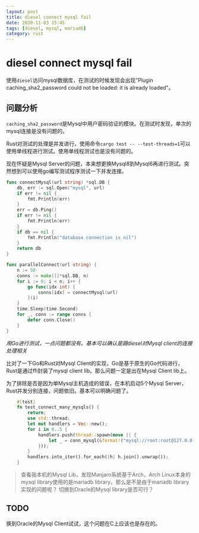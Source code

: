 ```yaml
---
layout: post
title: diesel connect mysql fail
date: 2020-11-03 15:45
tags: [diesel, mysql, mariadb]
category: rust 
---
```


# diesel connect mysql fail

使用`diesel`访问mysql数据库，在测试的时候发现会出现"Plugin caching_sha2_password could not be loaded: it is already loaded"。

## 问题分析

`caching_sha2_password`是Mysql中用户密码验证的模块。在测试时发现，单次的mysql连接是没有问题的。

Rust对测试的处理是并发进行，使用命令`cargo test -- --test-threads=1`可以使用单线程进行测试。使用单线程测试也是没有问题的。

现在怀疑是Mysql Server的问题，本来想更换Mysql8到Mysql6再进行测试。突然想到可以使用go编写测试程序测试一下并发连接。

```go
func connectMysql(url string) *sql.DB {
	db, err := sql.Open("mysql", url)
	if err != nil {
		fmt.Println(err)
	}
	err = db.Ping()
	if err != nil {
		fmt.Println(err)
	}
	if db == nil {
		fmt.Println("database connection is nil")
	}
	return db
}

func parallelConnect(url string) {
	n := 50
	conns := make([]*sql.DB, n)
	for i := 0; i < n; i++ {
		go func(idx int) {
			conns[idx] = connectMysql(url)
		}(i)
	}
	time.Sleep(time.Second)
	for _, conn := range conns {
		defer conn.Close()
	}
}
```

*用Go进行测试，一点问题都没有。基本可以确认是跟diesel对Mysql client的连接处理相关*

比对了一下Go和Rust对Mysql Client的实现，Go是基于原生的Go代码进行，Rust是通过ffi封装了mysql client lib。那么问题一定是出在Mysql Client lib上。

为了排除是否是因为单Mysql主机造成的错误，在本机启动5个Mysql Server，Rust并发分别连接，问题依旧。基本可以明确问题了。

```rust
    #[test]
    fn test_connect_many_mysqls() {
        return;
        use std::thread;
        let mut handlers = Vec::new();
        for i in 0..5 {
            handlers.push(thread::spawn(move || {
                let _ = conn_mysql(&format!("mysql://root:root@127.0.0.1:{}/db", 3306 + i));
            }));
        }
        handlers.into_iter().for_each(|h| h.join().unwrap());
    }
```

> 查看我本机的Mysql Lib，发现Manjaro系统基于Arch，Arch Linux本身的mysql library使用的是mariadb library，那么是不是由于mariadb library实现的问题呢？
> 切换到Oracle的Mysql library是否可行？  

## TODO

换到Oracle的Mysql Client试试，这个问题在C上应该也是存在的。

